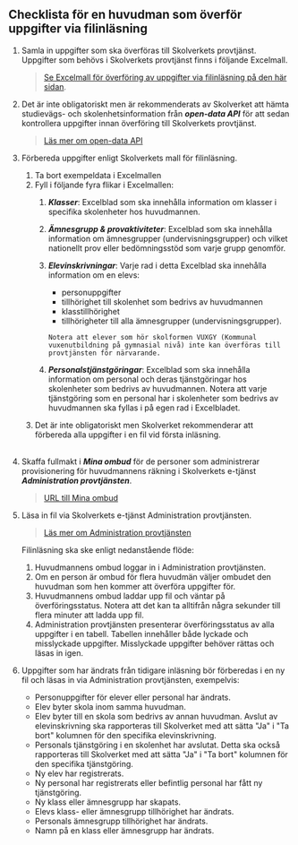 ## Checklista för en huvudman som överför uppgifter via filinläsning

1. Samla in uppgifter som ska överföras till Skolverkets provtjänst. Uppgifter som behövs i Skolverkets 
   provtjänst finns i följande Excelmall. 
   >[Se Excelmall för överföring av uppgifter via filinläsning på den här sidan](https://www.skolverket.se/om-oss/var-verksamhet/skolverkets-prioriterade-omraden/digitalisering/digitala-nationella-prov/tekniska-forutsattningar-for-digitala-nationella-prov/overforing-av-uppgifter-till-skolverket).
2. Det är inte obligatoriskt men är rekommenderats av Skolverket att hämta studievägs- och skolenhetsinformation
   från _**open-data API**_ för att sedan kontrollera uppgifter innan överföring till Skolverkets provtjänst.
   
   >[Läs mer om open-data API](../open-data-api/README.md)
   
3. Förbereda uppgifter enligt Skolverkets mall för filinläsning.
   1. Ta bort exempeldata i Excelmallen
   2. Fyll i följande fyra flikar i Excelmallen:
      1. _**Klasser**_: Excelblad som ska innehålla information om klasser i specifika skolenheter hos huvudmannen.
      2. _**Ämnesgrupp & provaktiviteter**_: Excelblad som ska innehålla information om ämnesgrupper
         (undervisningsgrupper) och vilket nationellt prov eller bedömningsstöd som varje grupp genomför.
      3. _**Elevinskrivningar**_: Varje rad i detta Excelblad ska innehålla information om en elevs:
         * personuppgifter
         * tillhörighet till skolenhet som bedrivs av huvudmannen
         * klasstillhörighet
         * tillhörigheter till alla ämnesgrupper (undervisningsgrupper).
         
         `Notera att elever som hör skolformen VUXGY (Kommunal vuxenutbildning på gymnasial nivå) inte kan överföras
         till provtjänsten för närvarande.`
      4. _**Personalstjänstgöringar**_: Excelblad som ska innehålla information om personal och deras tjänstgöringar
         hos skolenheter som bedrivs av huvudmannen. Notera att varje tjänstgöring som en personal har i skolenheter
         som bedrivs av huvudmannen ska fyllas i på egen rad i Excelbladet.    
   3. Det är inte obligatoriskt men Skolverket rekommenderar att förbereda alla uppgifter i en fil vid första
      inläsning.<br /><br />
4. Skaffa fullmakt i _**Mina ombud**_ för de personer som administrerar provisionering för huvudmannens räkning i
   Skolverkets e-tjänst _**Administration provtjänsten**_.
   >[URL till Mina ombud](https://minaombud.se/)
   
5. Läsa in fil via Skolverkets e-tjänst Administration provtjänsten.
   >[Läs mer om Administration provtjänsten](https://www.skolverket.se/skolverkets-e-tjanst-administration-provtjansten)

   Filinläsning ska ske enligt nedanstående flöde:
   1. Huvudmannens ombud loggar in i Administration provtjänsten. 
   2. Om en person är ombud för flera huvudmän väljer ombudet den huvudman som hen kommer att överföra
      uppgifter för.
   3. Huvudmannens ombud laddar upp fil och väntar på överföringsstatus. Notera att det kan ta alltifrån några sekunder
      till flera minuter att ladda upp fil.
   4. Administration provtjänsten presenterar överföringsstatus av alla uppgifter i en tabell. Tabellen innehåller
      både lyckade och misslyckade uppgifter. Misslyckade uppgifter behöver rättas och läsas in igen.
6. Uppgifter som har ändrats från tidigare inläsning bör förberedas i en ny fil och läsas in via
   Administration provtjänsten, exempelvis:
   * Personuppgifter för elever eller personal har ändrats.
   * Elev byter skola inom samma huvudman.
   * Elev byter till en skola som bedrivs av annan huvudman. Avslut av elevinskrivning ska rapporteras till
     Skolverket med att sätta "Ja" i "Ta bort" kolumnen för den specifika elevinskrivning.
   * Personals tjänstgöring i en skolenhet har avslutat. Detta ska också rapporteras till Skolverket
     med att sätta "Ja" i "Ta bort" kolumnen för den specifika tjänstgöring.
   * Ny elev har registrerats.
   * Ny personal har registrerats eller befintlig personal har fått ny tjänstgöring.
   * Ny klass eller ämnesgrupp har skapats.
   * Elevs klass- eller ämnesgrupp tillhörighet har ändrats.
   * Personals ämnesgrupp tillhörighet har ändrats.
   * Namn på en klass eller ämnesgrupp har ändrats.
